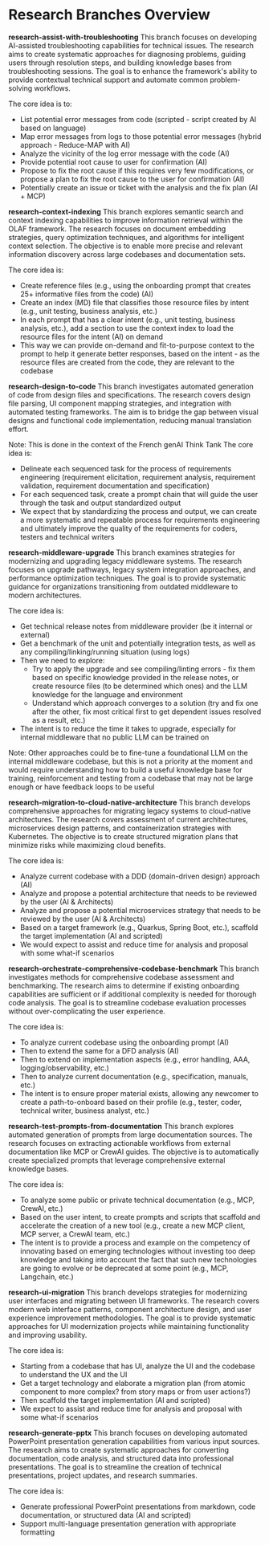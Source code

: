 # Research Branches Overview

**research-assist-with-troubleshooting**
This branch focuses on developing AI-assisted troubleshooting capabilities for technical issues. The research aims to create systematic approaches for diagnosing problems, guiding users through resolution steps, and building knowledge bases from troubleshooting sessions. The goal is to enhance the framework's ability to provide contextual technical support and automate common problem-solving workflows.

The core idea is to:
- List potential error messages from code (scripted - script created by AI based on language)
- Map error messages from logs to those potential error messages (hybrid approach - Reduce-MAP with AI)
- Analyze the vicinity of the log error message with the code (AI)
- Provide potential root cause to user for confirmation (AI)
- Propose to fix the root cause if this requires very few modifications, or propose a plan to fix the root cause to the user for confirmation (AI)
- Potentially create an issue or ticket with the analysis and the fix plan (AI + MCP) 


**research-context-indexing**
This branch explores semantic search and context indexing capabilities to improve information retrieval within the OLAF framework. The research focuses on document embedding strategies, query optimization techniques, and algorithms for intelligent context selection. The objective is to enable more precise and relevant information discovery across large codebases and documentation sets.

The core idea is:
- Create reference files (e.g., using the onboarding prompt that creates 25+ informative files from the code) (AI)
- Create an index (MD) file that classifies those resource files by intent (e.g., unit testing, business analysis, etc.)
- In each prompt that has a clear intent (e.g., unit testing, business analysis, etc.), add a section to use the context index to load the resource files for the intent (AI) on demand
- This way we can provide on-demand and fit-to-purpose context to the prompt to help it generate better responses, based on the intent - as the resource files are created from the code, they are relevant to the codebase

**research-design-to-code**
This branch investigates automated generation of code from design files and specifications. The research covers design file parsing, UI component mapping strategies, and integration with automated testing frameworks. The aim is to bridge the gap between visual designs and functional code implementation, reducing manual translation effort.


Note: This is done in the context of the French genAI Think Tank
The core idea is:
- Delineate each sequenced task for the process of requirements engineering (requirement elicitation, requirement analysis, requirement validation, requirement documentation and specification)
- For each sequenced task, create a prompt chain that will guide the user through the task and output standardized output
- We expect that by standardizing the process and output, we can create a more systematic and repeatable process for requirements engineering and ultimately improve the quality of the requirements for coders, testers and technical writers



**research-middleware-upgrade**
This branch examines strategies for modernizing and upgrading legacy middleware systems. The research focuses on upgrade pathways, legacy system integration approaches, and performance optimization techniques. The goal is to provide systematic guidance for organizations transitioning from outdated middleware to modern architectures.


The core idea is:
- Get technical release notes from middleware provider (be it internal or external)
- Get a benchmark of the unit and potentially integration tests, as well as any compiling/linking/running situation (using logs)
- Then we need to explore:
    - Try to apply the upgrade and see compiling/linting errors - fix them based on specific knowledge provided in the release notes, or create resource files (to be determined which ones) and the LLM knowledge for the language and environment
    - Understand which approach converges to a solution (try and fix one after the other, fix most critical first to get dependent issues resolved as a result, etc.)
- The intent is to reduce the time it takes to upgrade, especially for internal middleware that no public LLM can be trained on

Note: Other approaches could be to fine-tune a foundational LLM on the internal middleware codebase, but this is not a priority at the moment and would require understanding how to build a useful knowledge base for training, reinforcement and testing from a codebase that may not be large enough or have feedback loops to be useful

**research-migration-to-cloud-native-architecture**
This branch develops comprehensive approaches for migrating legacy systems to cloud-native architectures. The research covers assessment of current architectures, microservices design patterns, and containerization strategies with Kubernetes. The objective is to create structured migration plans that minimize risks while maximizing cloud benefits.

The core idea is:
- Analyze current codebase with a DDD (domain-driven design) approach (AI)
- Analyze and propose a potential architecture that needs to be reviewed by the user (AI & Architects)
- Analyze and propose a potential microservices strategy that needs to be reviewed by the user (AI & Architects)
- Based on a target framework (e.g., Quarkus, Spring Boot, etc.), scaffold the target implementation (AI and scripted)
- We would expect to assist and reduce time for analysis and proposal with some what-if scenarios

**research-orchestrate-comprehensive-codebase-benchmark**
This branch investigates methods for comprehensive codebase assessment and benchmarking. The research aims to determine if existing onboarding capabilities are sufficient or if additional complexity is needed for thorough code analysis. The goal is to streamline codebase evaluation processes without over-complicating the user experience.

The core idea is:
- To analyze current codebase using the onboarding prompt (AI)
- Then to extend the same for a DFD analysis (AI)
- Then to extend on implementation aspects (e.g., error handling, AAA, logging/observability, etc.)
- Then to analyze current documentation (e.g., specification, manuals, etc.)
- The intent is to ensure proper material exists, allowing any newcomer to create a path-to-onboard based on their profile (e.g., tester, coder, technical writer, business analyst, etc.)

**research-test-prompts-from-documentation**
This branch explores automated generation of prompts from large documentation sources. The research focuses on extracting actionable workflows from external documentation like MCP or CrewAI guides. The objective is to automatically create specialized prompts that leverage comprehensive external knowledge bases.

The core idea is:
- To analyze some public or private technical documentation (e.g., MCP, CrewAI, etc.)
- Based on the user intent, to create prompts and scripts that scaffold and accelerate the creation of a new tool (e.g., create a new MCP client, MCP server, a CrewAI team, etc.)
- The intent is to provide a process and example on the competency of innovating based on emerging technologies without investing too deep knowledge and taking into account the fact that such new technologies are going to evolve or be deprecated at some point (e.g., MCP, Langchain, etc.)

**research-ui-migration**
This branch develops strategies for modernizing user interfaces and migrating between UI frameworks. The research covers modern web interface patterns, component architecture design, and user experience improvement methodologies. The goal is to provide systematic approaches for UI modernization projects while maintaining functionality and improving usability.

The core idea is:
- Starting from a codebase that has UI, analyze the UI and the codebase to understand the UX and the UI
- Get a target technology and elaborate a migration plan (from atomic component to more complex? from story maps or from user actions?)
- Then scaffold the target implementation (AI and scripted)
- We expect to assist and reduce time for analysis and proposal with some what-if scenarios

**research-generate-pptx**
This branch focuses on developing automated PowerPoint presentation generation capabilities from various input sources. The research aims to create systematic approaches for converting documentation, code analysis, and structured data into professional presentations. The goal is to streamline the creation of technical presentations, project updates, and research summaries.

The core idea is:
- Generate professional PowerPoint presentations from markdown, code documentation, or structured data (AI and scripted)
- Support multi-language presentation generation with appropriate formatting

